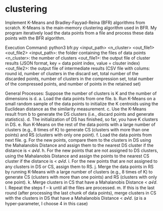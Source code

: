 # clustering

Implement K-Means and Bradley-Fayyad-Reina (BFR) algorithms from scratch. K-Means is the main-memory clustering algorithm used in BFR. My program iteratively load the data points from a file and process these data points with the BFR algorithm. 

Execution Command:
python3 bfr.py <input_path> <n_cluster> <out_file1> <out_file2>
<input_path>: the folder containing the files of data points <n_cluster>: the number of clusters
<out_file1>: the output file of cluster results (JSON format, key = data point index, value = clsuter index)
<out_file2>: the output file of intermediate results (CSV file with colums: round id, number of clusters in the discard set, total number of the discarded points, number of clusters in the compression set, total number of the compressed points, and number of points in the retained set)

General Processes:
Suppose the number of clusters is K and the number of dimensions is d.
a. Load the data points from one file.
b. Run K-Means on a small random sample of the data points to initialize the K centroids using the Euclidean distance as the similarity measurement.
c. Use the K-Means result from b to generate the DS clusters (i.e., discard points and generate statistics).
d. The initialization of DS has finished, so far, you have K clusters in DS.
e. Run K-Means on the rest of the data points with a large number of clusters (e.g., 8 times of K) to generate CS (clusters with more than one points) and RS (clusters with only one point).
f. Load the data points from next file.
g. For the new points, compare them to the clusters in DS using the Mahalanobis Distance and assign them to the nearest DS cluster if the distance is < 𝛼√𝑑.
h. For the new points that are not assigned to DS clusters, using the Mahalanobis Distance and assign the points to the nearest CS cluster if the distance is < 𝛼√𝑑.
i. For the new points that are not assigned to any clusters in DS or CS, assign them to RS.
j. Merge the data points in RS by running K-Means with a large number of clusters (e.g., 8 times of K) to generate CS (clusters with more than one points) and RS (clusters with only one point).
k. Merge clusters in CS that have a Mahalanobis Distance < 𝛼√𝑑.
l. Repeat the steps f – k until all the files are processed.
m. If this is the last round (after processing the last chunk of data points), merge clusters in CS with the clusters in DS that have a Mahalanobis Distance < 𝛼√𝑑.
(𝛼 is a hyper-parameter, I choose 4 in this case)
